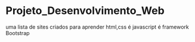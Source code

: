 # Projeto_Desenvolvimento_Web
 uma lista de sites criados para aprender html,css é javascript é framework Bootstrap
